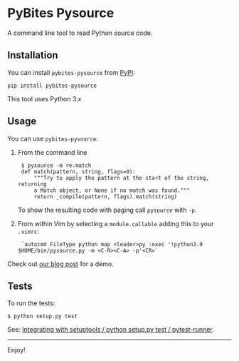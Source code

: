 # PyBites Pysource

A command line tool to read Python source code.

## Installation

You can install `pybites-pysource` from [PyPI](https://pypi.org/project/pybites-pysource/):

    pip install pybites-pysource

This tool uses Python 3.x

## Usage

You can use `pybites-pysource`:

1. From the command line

		$ pysource -m re.match
		def match(pattern, string, flags=0):
			"""Try to apply the pattern at the start of the string, returning
			a Match object, or None if no match was found."""
			return _compile(pattern, flags).match(string)

	To show the resulting code with paging call `pysource` with `-p`.

2. From within Vim by selecting a `module.callable` adding this to your `.vimrc`:

        `autocmd FileType python map <leader>py :exec '!python3.9 $HOME/bin/pysource.py -m <C-R><C-A> -p'<CR>`

Check out [our blog post](https://pybit.es/get-python-source.html) for a demo.

## Tests

To run the tests:

	$ python setup.py test

See: [Integrating with setuptools / python setup.py test / pytest-runner](https://docs.pytest.org/en/3.0.2/goodpractices.html#integrating-with-setuptools-python-setup-py-test-pytest-runner).

---

Enjoy!
